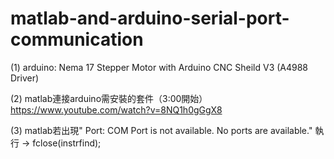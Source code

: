 # matlab-and-arduino-serial-port-communication

(1)
arduino:
Nema 17 Stepper Motor with Arduino CNC Sheild V3 (A4988 Driver)

(2)
matlab連接arduino需安裝的套件（3:00開始）
https://www.youtube.com/watch?v=8NQ1h0gGgX8

(3)
matlab若出現" Port: COM Port is not available. No ports are available."
執行 -> fclose(instrfind);
